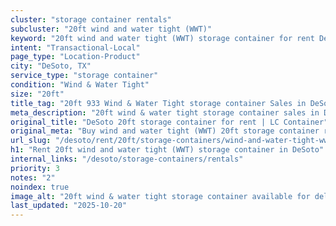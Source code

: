 ```yaml
---
cluster: "storage container rentals"
subcluster: "20ft wind and water tight (WWT)"
keyword: "20ft wind and water tight (WWT) storage container for rent DeSoto, TX"
intent: "Transactional-Local"
page_type: "Location-Product"
city: "DeSoto, TX"
service_type: "storage container"
condition: "Wind & Water Tight"
size: "20ft"
title_tag: "20ft 933 Wind & Water Tight storage container Sales in DeSoto | LC Container"
meta_description: "20ft wind & water tight storage container sales in DeSoto. Fast delivery, competitive pricing. Serving storage containers area. Quote ID: S0W. Call (214) 524-4168 for your free quote today."
original_title: "DeSoto 20ft storage container for rent | LC Container"
original_meta: "Buy wind and water tight (WWT) 20ft storage container rent with local delivery in DeSoto, TX. LC Container — local Since 2003. Request a fast quote today."
url_slug: "/desoto/rent/20ft/storage-containers/wind-and-water-tight-wwt"
h1: "Rent 20ft wind and water tight (WWT) storage container in DeSoto"
internal_links: "/desoto/storage-containers/rentals"
priority: 3
notes: "2"
noindex: true
image_alt: "20ft wind & water tight storage container available for delivery in DeSoto"
last_updated: "2025-10-20"
---
```


<!-- TODO: Add unique city/inventory copy, images, and internal links here. -->
